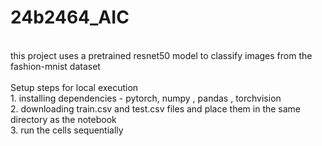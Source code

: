# 24b2464_AIC
<br>
this project uses a pretrained resnet50 model to classify images from the fashion-mnist dataset
<br>
<br>
Setup steps for local execution
<br>
1. installing dependencies - pytorch, numpy  , pandas , torchvision  <br>
2. downloading train.csv and test.csv files and place them in the same directory as the notebook<br>
3. run the cells sequentially<br>
